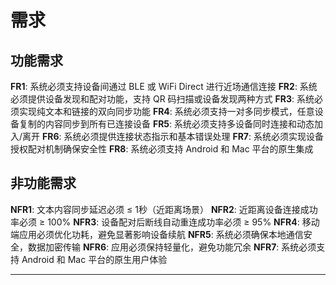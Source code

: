 # 需求

## 功能需求

**FR1**: 系统必须支持设备间通过 BLE 或 WiFi Direct 进行近场通信连接
**FR2**: 系统必须提供设备发现和配对功能，支持 QR 码扫描或设备发现两种方式
**FR3**: 系统必须实现纯文本和链接的双向同步功能
**FR4**: 系统必须支持一对多同步模式，任意设备复制的内容同步到所有已连接设备
**FR5**: 系统必须支持多设备同时连接和动态加入/离开
**FR6**: 系统必须提供连接状态指示和基本错误处理
**FR7**: 系统必须实现设备授权配对机制确保安全性
**FR8**: 系统必须支持 Android 和 Mac 平台的原生集成

## 非功能需求

**NFR1**: 文本内容同步延迟必须 ≤ 1秒（近距离场景）
**NFR2**: 近距离设备连接成功率必须 ≥ 100%
**NFR3**: 设备配对后断线自动重连成功率必须 ≥ 95%
**NFR4**: 移动端应用必须优化功耗，避免显著影响设备续航
**NFR5**: 系统必须确保本地通信安全，数据加密传输
**NFR6**: 应用必须保持轻量化，避免功能冗余
**NFR7**: 系统必须支持 Android 和 Mac 平台的原生用户体验

---
